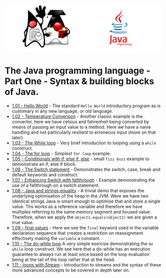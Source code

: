 ![](/assets/javarepologo.png)

# The Java programming language - Part One - Syntax & building blocks of Java.

- [1.01 - Hello World](/src/com/irisida/lang/part01/basics/helloworld/HelloWorld.java) - The standard `Hello World` introductory program as is customary in any new language, or old language.
- [1.02 - Temperature Conversion](/src/com/irisida/lang/part01/basics/tempconvert/TempConvert.java) - Another classic example is the convertor, here we have celsius and fahrenheit being converted by means of passing an input value to a method. Here we have a naive handling and not particularly resilient to erroneous input (more on that later).
- [1.03 - The While loop](/src/com/irisida/lang/part01/basics/whileloop/WhileLoop.java) - Very brief introduction to looping using a `while` construct.
- [1.04 - The for loop](/src/com/irisida/lang/part01/basics/forloop/ForLoop.java) - Simplest `for loop` example.
- [1.05 - Conditionals with if, else if, else](/src/com/irisida/basics/ifelse/IfElse.java) - small `fizz buzz` example to demonstrate an if, else if block.
- [1.06 - The Switch statement](/src/com/irisida/lang/part01/basics/switching/SwitchStatement.java) - Demonstrates the switch, case, break and default keywords and construct.
- [1.07 - Enhancing Switch with fallthrough](/src/com/irisida/lang/part01/basics/fallthrough/FallingThrough.java) - Example demonstrating the use of a fallthrough on a switch statement.
- [1.08 - Java and strings equality](/src/com/irisida/lang/part01/basics/stringsequals/StringsEquals.java) - A trivial demo that exposes the underlying optimisation of the heap in the JVM. Were we have two identical strings Java is smart enough to optimise that and store a single value. Ths works as a reference variable and therefore we have multiples referring to the same memory segment and housed value. Therefore, when we apply the `object1.equals(object2)` we are given a true value.
- [1.09 - final values](/src/com/irisida/lang/part01/basics/finalvariables/FinalVariables.java) - Here we see the `final` keyword used in the variable declaration sequence that creates a restriction on reassignment effectively making the `variable` a constant.
- [1.10 - The do-while loop](/src/com/irisida/lang/part01/basics/dowhile/DoWhile.java)  A very simple exercise demonstrating the `do while` loop construct. We see here that a do-while has an execution guarantee to always run at least once based on the loop evaluation being at the tail of the loop rather that at the head.
- [1.11 - loops with Stream](/src/com/irisida/lang/part01/basics/loopstream/LoopStream.java) - Introduction to streams and the syntax of these more advanced concepts to be covered in depth later on.